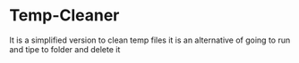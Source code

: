 # Temp-Cleaner
 It is a simplified version to clean temp files it is an alternative of going to run and tipe  to folder and delete it

